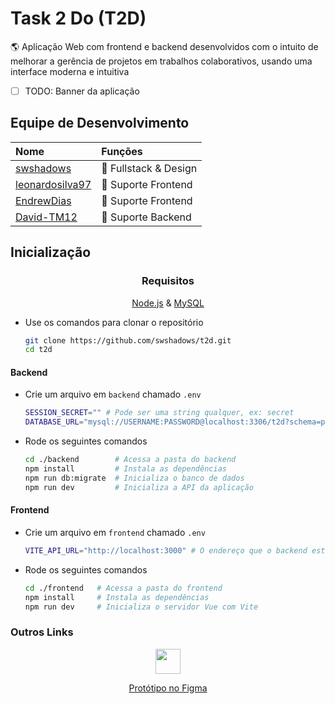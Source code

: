 # Task 2 Do (T2D)

🌎 Aplicação Web com frontend e backend desenvolvidos com o intuito de melhorar a gerência de projetos em trabalhos colaborativos, usando uma interface moderna e intuitiva

- [ ] TODO: Banner da aplicação

## Equipe de Desenvolvimento

| Nome                                                  | Funções               |
| :---------------------------------------------------- | :-------------------- |
| [swshadows](https://github.com/swshadows)             | 🎲 Fullstack & Design |
| [leonardosilva97](https://github.com/leonardosilva97) | 🎲 Suporte Frontend   |
| [EndrewDias](https://github.com/EndrewDias)           | 🎲 Suporte Frontend   |
| [David-TM12](https://github.com/David-TM12)           | 🎲 Suporte Backend    |

## Inicialização

<div align=center>

### Requisitos

[Node.js](https://nodejs.org/) & [MySQL](https://www.mysql.com)

</div>

- Use os comandos para clonar o repositório

  ```bash
  git clone https://github.com/swshadows/t2d.git
  cd t2d
  ```

#### Backend

- Crie um arquivo em `backend` chamado `.env`

  ```bash
  SESSION_SECRET="" # Pode ser uma string qualquer, ex: secret
  DATABASE_URL="mysql://USERNAME:PASSWORD@localhost:3306/t2d?schema=public" # Substitua USERNAME e PASSWORD pelo user e senha do seu banco
  ```

- Rode os seguintes comandos

  ```bash
  cd ./backend        # Acessa a pasta do backend
  npm install         # Instala as dependências
  npm run db:migrate  # Inicializa o banco de dados
  npm run dev         # Inicializa a API da aplicação
  ```

#### Frontend

- Crie um arquivo em `frontend` chamado `.env`

  ```bash
  VITE_API_URL="http://localhost:3000" # O endereço que o backend está rodando
  ```

- Rode os seguintes comandos

  ```bash
  cd ./frontend   # Acessa a pasta do frontend
  npm install     # Instala as dependências
  npm run dev     # Inicializa o servidor Vue com Vite
  ```

### Outros Links

<div align="center">
  <a href="https://www.figma.com/file/CDndKafGEFGguqoAbOHAy6/t2d?node-id=0%3A1&t=uzCfg4433CiQfOc2-1">
    <img width=40 src="https://cdn.jsdelivr.net/gh/devicons/devicon/icons/figma/figma-original.svg">
    <p>Protótipo no Figma</p>
  </a>
</div>
